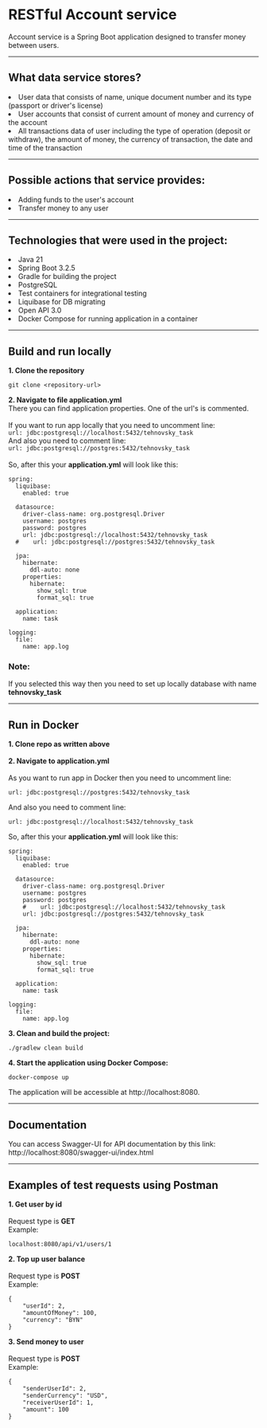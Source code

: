 # RESTful  Account service

Account service is a Spring Boot application designed to
transfer money between users.<br>

***

## What data service stores?

<li>User data that consists of name, unique document number and its type (passport or driver's license)</li>
<li>User accounts that consist of current amount of money and currency of the account</li>
<li>All transactions data of user including the type of operation (deposit or withdraw), 
the amount of money, the currency of transaction, the date and time of the transaction</li>

***

## Possible actions that service provides:

<li>Adding funds to the user's account</li>
<li>Transfer money to any user</li>

***

## Technologies that were used in the project:

<li>Java 21</li>
<li>Spring Boot 3.2.5</li>
<li>Gradle for building the project</li>
<li>PostgreSQL</li>
<li>Test containers for integrational testing</li>
<li>Liquibase for DB migrating</li>
<li>Open API 3.0</li>
<li>Docker Compose for running application in a container</li>

***

## Build and run locally

**1. Clone the repository**

```git clone <repository-url>```

**2. Navigate to file application.yml**
<br>
There you can find application properties. One of the url's is commented.
<br><br>
If you want to run app locally that you need to uncomment line:
<br>
```url: jdbc:postgresql://localhost:5432/tehnovsky_task```
<br>
And also you need to comment line:
<br>
```url: jdbc:postgresql://postgres:5432/tehnovsky_task```
<br>
<br>
So, after this your **application.yml** will look like this:
<br>

```
spring:
  liquibase:
    enabled: true

  datasource:
    driver-class-name: org.postgresql.Driver
    username: postgres
    password: postgres
    url: jdbc:postgresql://localhost:5432/tehnovsky_task
  #    url: jdbc:postgresql://postgres:5432/tehnovsky_task

  jpa:
    hibernate:
      ddl-auto: none
    properties:
      hibernate:
        show_sql: true
        format_sql: true

  application:
    name: task

logging:
  file:
    name: app.log

```

### Note:

If you selected this way then you need to set up locally database with name **tehnovsky_task**
<br>

***

## Run in Docker

**1. Clone repo as written above**
<br>
<br>
**2. Navigate to application.yml**
<br><br>
As you want to run app in Docker then you need to uncomment line:
<br>

```
url: jdbc:postgresql://postgres:5432/tehnovsky_task
```

And also you need to comment line:

```
url: jdbc:postgresql://localhost:5432/tehnovsky_task
```

So, after this your **application.yml** will look like this:
<br>

```
spring:
  liquibase:
    enabled: true

  datasource:
    driver-class-name: org.postgresql.Driver
    username: postgres
    password: postgres
    #    url: jdbc:postgresql://localhost:5432/tehnovsky_task
    url: jdbc:postgresql://postgres:5432/tehnovsky_task

  jpa:
    hibernate:
      ddl-auto: none
    properties:
      hibernate:
        show_sql: true
        format_sql: true

  application:
    name: task

logging:
  file:
    name: app.log
```
**3. Clean and build the project:**

```
./gradlew clean build
```

**4. Start the application using Docker Compose:**

```
docker-compose up
```

The application will be accessible at http://localhost:8080.

---

## Documentation

You can access Swagger-UI for API documentation by this link:
http://localhost:8080/swagger-ui/index.html

---

## Examples of test requests using Postman
**1. Get user by id**
<br>
<br>
Request type is **GET**
<br>
Example:
```
localhost:8080/api/v1/users/1
```
**2. Top up  user balance**
<br>
<br>
Request type is **POST**
<br>
Example:
```
{
    "userId": 2,
    "amountOfMoney": 100,
    "currency": "BYN"
}
```
**3. Send money to user**
<br>
<br>
Request type is **POST**
<br>
Example:
```
{
    "senderUserId": 2,
    "senderCurrency": "USD",
    "receiverUserId": 1,
    "amount": 100
}
```

